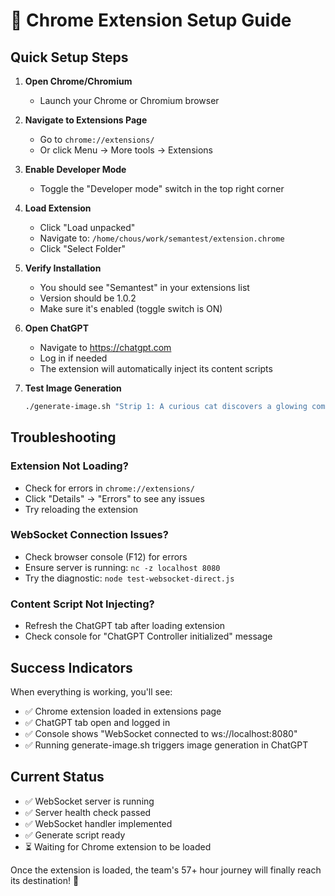# 🚀 Chrome Extension Setup Guide

## Quick Setup Steps

1. **Open Chrome/Chromium**
   - Launch your Chrome or Chromium browser

2. **Navigate to Extensions Page**
   - Go to `chrome://extensions/`
   - Or click Menu → More tools → Extensions

3. **Enable Developer Mode**
   - Toggle the "Developer mode" switch in the top right corner

4. **Load Extension**
   - Click "Load unpacked"
   - Navigate to: `/home/chous/work/semantest/extension.chrome`
   - Click "Select Folder"

5. **Verify Installation**
   - You should see "Semantest" in your extensions list
   - Version should be 1.0.2
   - Make sure it's enabled (toggle switch is ON)

6. **Open ChatGPT**
   - Navigate to https://chatgpt.com
   - Log in if needed
   - The extension will automatically inject its content scripts

7. **Test Image Generation**
   ```bash
   ./generate-image.sh "Strip 1: A curious cat discovers a glowing computer screen"
   ```

## Troubleshooting

### Extension Not Loading?
- Check for errors in `chrome://extensions/`
- Click "Details" → "Errors" to see any issues
- Try reloading the extension

### WebSocket Connection Issues?
- Check browser console (F12) for errors
- Ensure server is running: `nc -z localhost 8080`
- Try the diagnostic: `node test-websocket-direct.js`

### Content Script Not Injecting?
- Refresh the ChatGPT tab after loading extension
- Check console for "ChatGPT Controller initialized" message

## Success Indicators

When everything is working, you'll see:
- ✅ Chrome extension loaded in extensions page
- ✅ ChatGPT tab open and logged in
- ✅ Console shows "WebSocket connected to ws://localhost:8080"
- ✅ Running generate-image.sh triggers image generation in ChatGPT

## Current Status

- ✅ WebSocket server is running
- ✅ Server health check passed
- ✅ WebSocket handler implemented
- ✅ Generate script ready
- ⏳ Waiting for Chrome extension to be loaded

Once the extension is loaded, the team's 57+ hour journey will finally reach its destination! 🎉